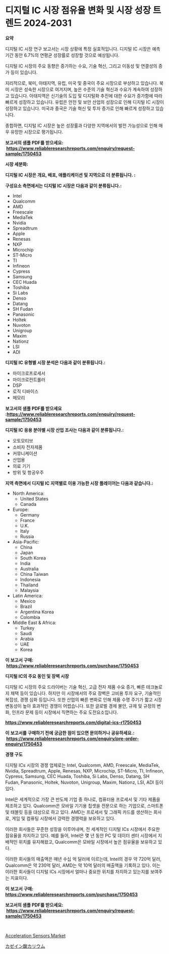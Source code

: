 <p><h1>디지털 IC 시장 점유율 변화 및 시장 성장 트렌드 2024-2031</h1></p><p><strong>요약</strong></p>
<p><p>디지털 IC 시장 연구 보고서는 시장 상황에 특정 실효적입니다. 디지털 IC 시장은 예측 기간 동안 6.7%의 연평균 성장률로 성장할 것으로 예상됩니다.</p><p>디지털 IC 시장의 주요 동향은 증가하는 수요, 기술 혁신, 그리고 이동성 및 연결성의 증가 등이 있습니다.</p><p>지리적으로, 북미, 아태지역, 유럽, 미국 및 중국이 주요 시장으로 부상하고 있습니다. 북미 시장은 성숙한 시장으로 여겨지며, 높은 수준의 기술 혁신과 수요가 계속하여 성장하고 있습니다. 아태지역은 신기술의 도입 및 디지털화 추진에 대한 수요가 증가함에 따라 빠르게 성장하고 있습니다. 유럽은 안전 및 보안 산업의 성장으로 인해 디지털 IC 시장이 성장하고 있습니다. 미국과 중국은 기술 혁신 및 투자 증가로 인해 빠르게 성장하고 있습니다.</p><p>종합하면, 디지털 IC 시장은 높은 성장률과 다양한 지역에서의 발전 가능성으로 인해 매우 유망한 시장으로 평가됩니다.</p></p>
<p><strong>보고서의 샘플 PDF를 받으세요: &nbsp;<a href="https://www.reliableresearchreports.com/enquiry/request-sample/1750453">https://www.reliableresearchreports.com/enquiry/request-sample/1750453</a></strong></p>
<p><strong>시장 세분화:</strong></p>
<p><strong> 디지털 IC 시장은 개요, 배포, 애플리케이션 및 지역으로 더 분류됩니다. :</strong></p>
<p><strong>구성요소 측면에서는 디지털 IC 시장은 다음과 같이 분류됩니다.:</strong></p>
<p><ul><li>Intel</li><li>Qualcomm</li><li>AMD</li><li>Freescale</li><li>MediaTek</li><li>Nvidia</li><li>Spreadtrum</li><li>Apple</li><li>Renesas</li><li>NXP</li><li>Microchip</li><li>ST-Micro</li><li>TI</li><li>Infineon</li><li>Cypress</li><li>Samsung</li><li>CEC Huada</li><li>Toshiba</li><li>Si Labs</li><li>Denso</li><li>Datang</li><li>SH Fudan</li><li>Panasonic</li><li>Holtek</li><li>Nuvoton</li><li>Unigroup</li><li>Maxim</li><li>Nationz</li><li>LSI</li><li>ADI</li></ul></p>
<p><strong> 디지털 IC 유형별 시장 분석은 다음과 같이 분류됩니다.:</strong></p>
<p><ul><li>마이크로프로세서</li><li>마이크로컨트롤러</li><li>DSP</li><li>로직 디바이스</li><li>메모리</li></ul></p>
<p><strong>보고서의 샘플 PDF를 받으세요 :<a href="https://www.reliableresearchreports.com/enquiry/request-sample/1750453">https://www.reliableresearchreports.com/enquiry/request-sample/1750453</a></strong></p>
<p><strong> 디지털 IC 응용 분야별 시장 산업 조사는 다음과 같이 분류됩니다.:</strong></p>
<p><ul><li>오토모티브</li><li>소비자 전자제품</li><li>커뮤니케이션</li><li>산업용</li><li>의료 기기</li><li>방위 및 항공우주</li></ul></p>
<p><strong>지역 측면에서 디지털 IC 지역별로 이용 가능한 시장 플레이어는 다음과 같습니다.:</strong></p>
<p><ul>
    <li>
        North America:
        <ul>
            <li>United States</li>
            <li>Canada</li>
        </ul>
    </li>
    <li>
        Europe:
        <ul>
            <li>Germany</li>
            <li>France</li>
            <li>U.K.</li>
            <li>Italy</li>
            <li>Russia</li>
        </ul>
    </li>
    <li>
        Asia-Pacific:
        <ul>
            <li>China</li>
            <li>Japan</li>
            <li>South Korea</li>
            <li>India</li>
            <li>Australia</li>
            <li>China Taiwan</li>
            <li>Indonesia</li>
            <li>Thailand</li>
            <li>Malaysia</li>
        </ul>
    </li>
    <li>
        Latin America:
        <ul>
            <li>Mexico</li>
            <li>Brazil</li>
            <li>Argentina Korea</li>
            <li>Colombia</li>
        </ul>
    </li>
    <li>
        Middle East & Africa:
        <ul>
            <li>Turkey</li>
            <li>Saudi</li>
            <li>Arabia</li>
            <li>UAE</li>
            <li>Korea</li>
        </ul>
    </li>
    </ul></p>
<p><strong>이 보고서 구매: &nbsp;<a href="https://www.reliableresearchreports.com/purchase/1750453">https://www.reliableresearchreports.com/purchase/1750453</a></strong></p>
<p><strong>디지털 IC의 주요 동인 및 장벽 시장</strong></p>
<p><p>디지털 IC 시장의 주요 드라이버는 기술 혁신, 고급 전자 제품 수요 증가, 빠른 테크놀로지 채택 등이 있습니다. 하지만 이 시장에서의 주요 장벽은 고비용 투자 요구, 기술적인 복잡성, 경쟁 심화 등입니다. 또한 산업의 빠른 변화로 인해 제품 수명 주기가 짧고 시장 변동성이 높아 효과적인 경쟁이 어렵습니다. 또한 글로벌 경제 불안, 규제 및 규정의 변화, 인프라 문제 등이 시장에서 직면하는 주요 도전요소입니다.</p></p>
<p><strong><a href="https://www.reliableresearchreports.com/digital-ics-r1750453">https://www.reliableresearchreports.com/digital-ics-r1750453</a></strong></p>
<p><strong>이 보고서를 구매하기 전에 궁금한 점이 있으면 문의하거나 공유하세요.: &nbsp;<a href="https://www.reliableresearchreports.com/enquiry/pre-order-enquiry/1750453">https://www.reliableresearchreports.com/enquiry/pre-order-enquiry/1750453</a></strong></p>
<p><strong>경쟁 구도</strong></p>
<p><p>디지털 ICs 시장의 경쟁 업체로는 Intel, Qualcomm, AMD, Freescale, MediaTek, Nvidia, Spreadtrum, Apple, Renesas, NXP, Microchip, ST-Micro, TI, Infineon, Cypress, Samsung, CEC Huada, Toshiba, Si Labs, Denso, Datang, SH Fudan, Panasonic, Holtek, Nuvoton, Unigroup, Maxim, Nationz, LSI, ADI 등이 있다. </p><p>Intel은 세계적으로 가장 큰 반도체 기업 중 하나로, 컴퓨터용 프로세서 및 기타 제품을 제조하고 있다. Qualcomm은 모바일 기기용 칩셋을 전문으로 하는 기업으로, 스마트폰 및 태블릿 등을 대상으로 하고 있다. AMD는 프로세서 및 그래픽 카드를 생산하는 회사로, 게임 및 컴퓨팅 시장에서 강력한 경쟁력을 보유하고 있다.</p><p>이러한 회사들은 꾸준한 성장을 이루어내며, 전 세계적인 디지털 ICs 시장에서 주요한 점유율을 차지하고 있다. 예를 들어, Intel은 몇 년 동안 PC 및 데이터 센터 시장에서 지배적인 위치를 유지해왔고, Qualcomm은 모바일 시장에서 높은 점유율을 보유하고 있다.</p><p>이러한 회사들의 매출액은 매년 수십 억 달러에 이르는데, Intel의 경우 약 720억 달러, Qualcomm은 약 230억 달러, AMD는 약 10억 달러의 매출액을 기록하고 있다. 이는 이러한 회사들이 디지털 ICs 시장에서 얼마나 중요한 위치를 차지하고 있는지를 보여주는 지표이다.</p></p>
<p><strong>이 보고서 구매: &nbsp; <a href="https://www.reliableresearchreports.com/purchase/1750453">https://www.reliableresearchreports.com/purchase/1750453</a></strong></p>
<p><strong>보고서의 샘플 PDF를 받으세요: &nbsp;<a href="https://www.reliableresearchreports.com/enquiry/request-sample/1750453">https://www.reliableresearchreports.com/enquiry/request-sample/1750453</a></strong><strong></strong></p>
<p>&nbsp;</p>
<p><p><a href="https://full-wildebeest-80b.notion.site/Acceleration-Sensors-Market-Analysis-Its-CAGR-Market-Segmentation-and-Global-Industry-Overview-b404d89b468b4949bdc53e5c7e3745fb">Acceleration Sensors Market</a></p><p><a href="https://github.com/SarahFahey88/Market-Research-Report-List-1/blob/main/347689523209.md">カゼイン酸カリウム</a></p></p>